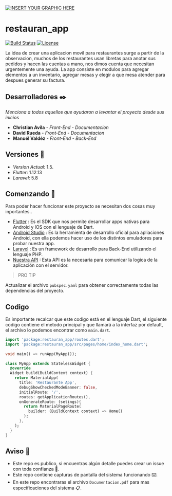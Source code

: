 [![INSERT YOUR GRAPHIC HERE](https://api.ed.team/public-files/blogposters/adf20107-e40c-4083-940d-e75ae1d95352.png)]()


# restauran_app

[![Build Status](http://img.shields.io/travis/badges/badgerbadgerbadger.svg?style=flat-square)](https://travis-ci.org/badges/badgerbadgerbadger)  [![License](http://img.shields.io/:license-mit-blue.svg?style=flat-square)](http://badges.mit-license.org) 

La idea de crear una aplicacion movil para restaurantes surge a partir de la observacion, muchos de los restaurantes usan libretas para anotar sus pedidos y hacen las cuentas a mano, nos dimos cuenta que necesitan urgentemente una ayuda.
La app consiste en modulos para agregar elementos a un inventario, agregar mesas y elegir a que mesa atender para despues generar su factura.

## Desarrolladores ✒️

_Menciona a todos aquellos que ayudaron a levantar el proyecto desde sus inicios_

* **Christian Avila** - *Front-End* - *Documentacion*
* **David Rueda** - *Front-End* - *Documentacion*
* **Manuél Valdéz** - *Front-End* - *Back-End*

## Versiones 📌

- *Version Actual*: 1.5.
- *Flutter*: 1.12.13
- *Laravel*: 5.8

## Comenzando 🚀

Para poder hacer funcionar este proyecto se necesitan dos cosas muy inportantes..
- [Flutter](https://flutter.dev/docs/get-started/test-drive) : Es el SDK que nos permite desarrollar apps nativas para Android y IOS con el lenguaje de Dart.
- [Android Studio](https://developer.android.com/studio) : Es la herramienta de desarrollo oficial para apliaciones Android, con ella podemos hacer uso de los distintos emuladores para probar nuestra app.
- [Laravel](https://laravel.com/) : Es un framework de desarrollo para Back-End utilizando el lenguaje PHP.
- [Nuestra API](https://github.com/Manuel098/restaurante-back) : Esta API es la necesaria para comunicar la logica de la aplicación con el servidor.

> PRO TIP

Actualizar el archivo `pubspec.yaml` para obtener correctamente todas las dependencias del proyecto.

## Codigo 

Es importante recalcar que este codigo está en el lenguaje Dart, el siguiente codigo contiene el metodo principal y que llamará a la interfaz por default, el archivo lo podemos encontrar como `main.dart`.

```dart
import 'package:restauran_app/routes.dart';
import 'package:restauran_app/src/pages/home/index_home.dart';
 
void main() => runApp(MyApp());
 
class MyApp extends StatelessWidget {
  @override
  Widget build(BuildContext context) {
    return MaterialApp(
      title: 'Restaurante App',
      debugShowCheckedModeBanner: false,
      initialRoute: '/',
      routes: getApplicationRoutes(),
      onGenerateRoute: (setings){
        return MaterialPageRoute(
          builder: (BuildContext context) => Home()
        );
      },
    );
  }
}
```


## Aviso 🎁

* Este repo es publico, si encuentras algún detalle puedes crear un issue con toda confianza 📢.
* Este repo contiene capturas de pantalla del sistema funcionando ⌨️.
* En este repo encontraras el archivo `Documentacion.pdf` para mas especificaciones del sistema 📋.


